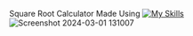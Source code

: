 Square Root Calculator Made Using  [![My Skills](https://skillicons.dev/icons?i=html,css,javascript)](https://skillicons.dev)
![Screenshot 2024-03-01 131007](https://github.com/Kingsman119/Square-Root/assets/154053800/35988cb8-5ddd-4c5a-88f2-41820263e963)

